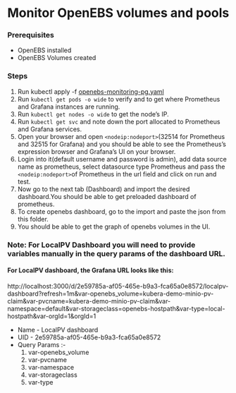 # Monitor OpenEBS volumes and pools

### Prerequisites
* OpenEBS installed
* OpenEBS Volumes created

### Steps
1. Run kubectl apply -f [openebs-monitoring-pg.yaml](https://raw.githubusercontent.com/Ab-hishek/openebs-monitoring/master/openebs-monitoring-pg.yaml)
2. Run `kubectl get pods -o wide` to verify and to get where Prometheus and Grafana instances are running.
3. Run `kubectl get nodes -o wide` to get the node’s IP.
4. Run `kubectl get svc` and note down the port allocated to Prometheus and Grafana services.
5. Open your browser and open `<nodeip:nodeport>`(32514 for Prometheus and 32515 for Grafana) and you should be able to see the Prometheus’s expression browser and Grafana’s UI on your browser.
6. Login into it(default username and password is admin), add data source name as prometheus, select datasource type Prometheus and pass the `<nodeip:nodeport>`of Prometheus in the url field and click on run and test.
7. Now go to the next tab (Dashboard) and import the desired dashboard.You should be able to get preloaded dashboard of prometheus.
8. To create openebs dashboard, go to the import and paste the json from this folder.
9. You should be able to get the graph of openebs volumes in the UI.

### Note: For LocalPV Dashboard you will need to provide variables manually in the query params of the dashboard URL.

#### For LocalPV dashboard, the Grafana URL looks like this:  
http://localhost:3000/d/2e59785a-af05-465e-b9a3-fca65a0e8572/localpv-dashboard?refresh=1m&var-openebs_volume=kubera-demo-minio-pv-claim&var-pvcname=kubera-demo-minio-pv-claim&var-namespace=default&var-storageclass=openebs-hostpath&var-type=local-hostpath&var-orgId=1&orgId=1  
* Name - LocalPV dashboard  
* UID - 2e59785a-af05-465e-b9a3-fca65a0e8572  
* Query Params :-  
  1. var-openebs_volume  
  2. var-pvcname  
  3. var-namespace  
  4. var-storageclass  
  5. var-type  
